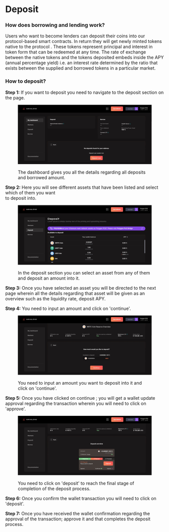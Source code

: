 # Deposit

### How does borrowing and lending work?

Users who want to become lenders can deposit their coins into our protocol-based smart contracts. In return they will get newly minted tokens native to the protocol . These tokens represent principal and interest in token form that can be redeemed at any time. The rate of exchange between the native tokens and the tokens deposited embeds inside the APY (annual percentage yield) i.e. an interest rate determined by the ratio that exists between the supplied and borrowed tokens in a particular market.

### How to deposit?

**Step 1:** If you want to deposit you need to navigate to the deposit section on the page.&#x20;

<figure><img src="../../.gitbook/assets/1.jpg" alt=""><figcaption><p>The dashboard gives you all the details regarding all deposits and borrowed amount. </p></figcaption></figure>



**Step 2:** Here you will see different assets that have been listed and select which of them you want \
to deposit into.&#x20;

<figure><img src="../../.gitbook/assets/2 (1).jpg" alt=""><figcaption><p>In the deposit section you can select an asset from any of them and deposit an amount into it. </p></figcaption></figure>



**Step 3:** Once you have selected an asset you will be directed to the next page wherein all the details regarding that asset will be given as an overview such as the liquidity rate, deposit APY.&#x20;

**Step 4:** You need to input an amount and click on 'continue'.&#x20;

<figure><img src="../../.gitbook/assets/3.jpg" alt=""><figcaption><p>You need to input an amount you want to deposit into it and click on 'continue'. </p></figcaption></figure>



**Step 5:** Once you have clicked on continue ; you will get a wallet update approval regarding the transaction wherein you will need to click on 'approve'.

<figure><img src="../../.gitbook/assets/4.jpg" alt=""><figcaption><p>You need to click on 'deposit' to reach the final stage of completion of the deposit process.</p></figcaption></figure>

**Step 6:** Once you confirm the wallet transaction you will need to click on 'deposit'.

**Step 7:** Once you have received the wallet confirmation regarding the approval of the transaction; approve it and that completes the deposit process.&#x20;
